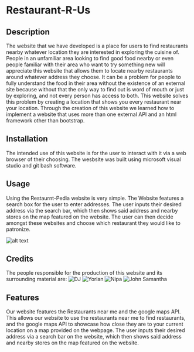 # Restaurant-R-Us

## Description

The website that we have developed is a place for users to find restaurants nearby whatever location they are interested in exploring the cuisine of. People in an unfamiliar area looking to find good food nearby or even people familiar with their area who want to try something new will appreciate this website that allows them to locate nearby restaurants around whatever address they choose. It can be a problem for people to fully understand the food in their area without the existence of an external site because without that the only way to find out is word of mouth or just by exploring, and not every person has access to both. This website solves this problem by creating a location that shows you every restaurant near your location. Through the creation of this website we learned how to implement a website that uses more than one external API and an html framework other than bootstrap.

## Installation

The intended use of this website is for the user to interact with it via a web browser of their choosing. The wesbsite was built using microsoft visual studio and git bash software.

## Usage

Using the Restaurnt-Pedia website is very simple. The Website features a search box for the user to enter addresses. The user inputs their desired address via the search bar, which then shows said address and nearby stores on the map featured on the website. The user can then decide amongst these websites and choose which restaurant they would like to patronize.

![alt text](assets/images/screenshot.png)

## Credits

The people responsible for the production of this website and its surrounding material are:
![DJ](https://github.com/djbalabis)
![Yorlan](https://github.com/Yorlan-r)
![Nipa](https://github.com/nipaanand)
![John](https://github.com/jwill5432)
Samantha

## Features

Our website features the Restaurants near me and the google maps API. This allows our website to use the restaurants near me to find restaurants, and the google maps API to showcase how close they are to your current location on a map provided on the webpage. The user inputs their desired address via a search bar on the website, which then shows said address and nearby stores on the map featured on the website.

